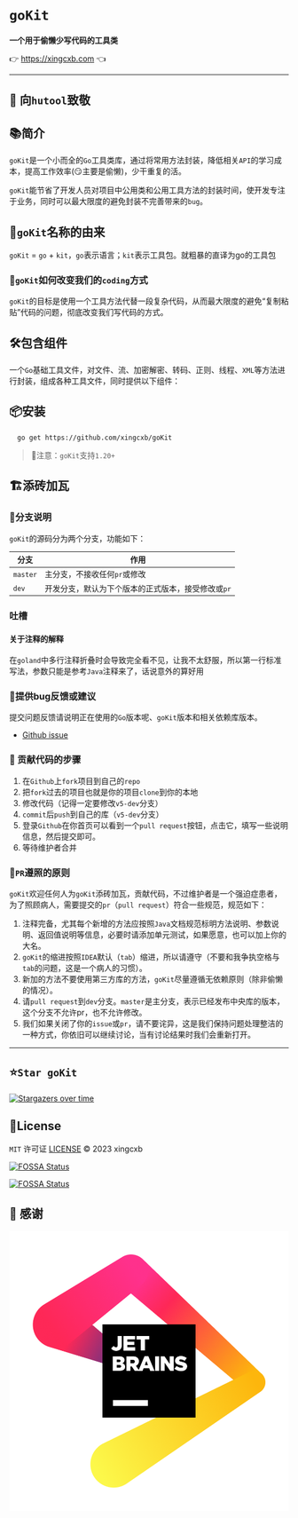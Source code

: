 # `goKit`


<p>
	<strong>
        一个用于偷懒少写代码的工具类
    </strong>
</p>

<p>
👉 <a href="https://xingcxb.com">https://xingcxb.com</a> 👈
</p>

-------------------------------------------------------------------------------
🫡 向`hutool`致敬
-------------------------------------------------------------------------------

## 📚简介

`goKit`是一个小而全的`Go`工具类库，通过将常用方法封装，降低相关`API`的学习成本，提高工作效率(😏主要是偷懒)，少干重复的活。

`goKit`能节省了开发人员对项目中公用类和公用工具方法的封装时间，使开发专注于业务，同时可以最大限度的避免封装不完善带来的`bug`。

## 🎁`goKit`名称的由来

`goKit` = `go` + `kit`，`go`表示语言；`kit`表示工具包。就粗暴的直译为go的工具包

### 🍺`goKit`如何改变我们的`coding`方式

`goKit`的目标是使用一个工具方法代替一段复杂代码，从而最大限度的避免“复制粘贴”代码的问题，彻底改变我们写代码的方式。

## 🛠️包含组件

一个`Go`基础工具文件，对文件、流、加密解密、转码、正则、线程、`XML`等方法进行封装，组成各种工具文件，同时提供以下组件：

## 📦安装

```shell
  go get https://github.com/xingcxb/goKit
```

> 🔔️注意：`goKit`支持`1.20+`

## 🏗️添砖加瓦

### 🎋分支说明

`goKit`的源码分为两个分支，功能如下：

| 分支     | 作用                          |
|--------|-----------------------------|
| `master` | 主分支，不接收任何`pr`或修改            |
| `dev` | 开发分支，默认为下个版本的正式版本，接受修改或`pr` |

### 吐槽

#### 关于注释的解释
在`goland`中多行注释折叠时会导致完全看不见，让我不太舒服，所以第一行标准写法，参数只能是参考`Java`注释来了，话说意外的算好用


### 🐞提供bug反馈或建议

提交问题反馈请说明正在使用的`Go`版本呢、`goKit`版本和相关依赖库版本。

- [Github issue](https://github.com/xingcxb/goKit/issues)

### 🧬 贡献代码的步骤

1. 在`Github`上`fork`项目到自己的`repo`
2. 把`fork`过去的项目也就是你的项目`clone`到你的本地
3. 修改代码（记得一定要修改`v5-dev`分支）
4. `commit`后`push`到自己的库（`v5-dev`分支）
5. 登录`Github`在你首页可以看到一个`pull request`按钮，点击它，填写一些说明信息，然后提交即可。
6. 等待维护者合并

### 📐`PR`遵照的原则

`goKit`欢迎任何人为`goKit`添砖加瓦，贡献代码，不过维护者是一个强迫症患者，为了照顾病人，需要提交的`pr`（`pull request`）符合一些规范，规范如下：

1. 注释完备，尤其每个新增的方法应按照`Java`文档规范标明方法说明、参数说明、返回值说明等信息，必要时请添加单元测试，如果愿意，也可以加上你的大名。
2. `goKit`的缩进按照`IDEA`默认（`tab`）缩进，所以请遵守（不要和我争执空格与`tab`的问题，这是一个病人的习惯）。
3. 新加的方法不要使用第三方库的方法，`goKit`尽量遵循无依赖原则（除非偷懒的情况）。
4. 请`pull request`到`dev`分支。`master`是主分支，表示已经发布中央库的版本，这个分支不允许pr，也不允许修改。
5. 我们如果关闭了你的`issue`或`pr`，请不要诧异，这是我们保持问题处理整洁的一种方式，你依旧可以继续讨论，当有讨论结果时我们会重新打开。

-------------------------------------------------------------------------------

## ⭐`Star goKit`

[![Stargazers over time](https://starchart.cc/xingcxb/goKit.svg)](https://starchart.cc/xingcxb/goKit)


## 📜License

`MIT` 许可证 [LICENSE](LICENSE) ©️ 2023 xingcxb

[![FOSSA Status](https://app.fossa.com/api/projects/git%2Bgithub.com%2Fxingcxb%2FgoKit.svg?type=shield)](https://app.fossa.com/projects/git%2Bgithub.com%2Fxingcxb%2FgoKit?ref=badge_shield)

[![FOSSA Status](https://app.fossa.com/api/projects/git%2Bgithub.com%2Fxingcxb%2FgoKit.svg?type=large)](https://app.fossa.com/projects/git%2Bgithub.com%2Fxingcxb%2FgoKit?ref=badge_large)

## 🙏 感谢

![](jb_beam.png)
